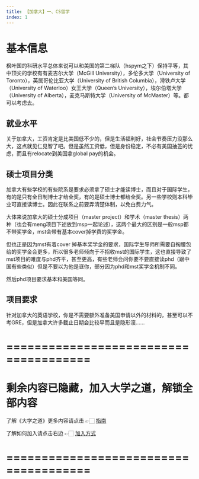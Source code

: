 ```yaml
---
title: 【加拿大】一、CS留学
index: 1
---
```


# 基本信息

枫叶国的科研水平总体来说可以和美国的第二梯队（hspym之下）保持平等，其中顶尖的学校有有麦吉尔大学（McGill University），多伦多大学（University of Toronto），英属哥伦比亚大学（University of British Columbia），滑铁卢大学（University of Waterloo）女王大学（Queen’s University），埃尔伯塔大学（University of Alberta），麦克马斯特大学（University of McMaster）等。都可以考虑去。

## 就业水平

关于加拿大，工资肯定是比美国低不少的，但是生活福利好，社会节奏压力没那么大，这点就见仁见智了吧。但是虽然工资低，但是身份稳定，不必有美国抽签的忧虑，而且有relocate到美国拿global pay的机会。

## 硕士项目分类

加拿大有些学校的有些院系是要求必须拿了硕士才能读博士，而且对于国际学生，有的是只有全日制博士才给全奖，有的是硕士博士都给全奖。另一些学校则本科毕业可直接读博士。因此在联系之前要弄清楚体制，以免白费力气。

大体来说加拿大的硕士分成项目（master project）和学术（master thesis）两种（也会有meng项目下述放到msp一起论述），这两个最大的区别是一般msp都不带奖学金，mst会带有基本cover掉学费的奖学金。

但也正是因为mst有着cover 掉基本奖学金的要求，国际学生导师所需要自掏腰包给的奖学金会更多，所以很多老师倾向于不招收mst的国际学生，这也直接导致了mst项目的难度与phd齐平，甚至更高，有些老师会问你要不要直接读phd（跟中国有些类似）但是不要以为他是诓你，部分因为phd和mst奖学金机制不同。

然后phd项目要求基本和美国等同。

## 项目要求

针对加拿大的英语学校，你是不需要额外准备美国申请以外的材料的，甚至可以不考GRE，但是加拿大许多截止日期会比较早而且是隐形滚……

# ======================================

# 剩余内容已隐藏，加入大学之道，解锁全部内容

了解《大学之道》更多内容请点击 👉🏻 [指南](/pay/daxuezhidao)

了解如何加入请点击右边 👉🏻 [加入方式](/pay/jiaru)

# ======================================